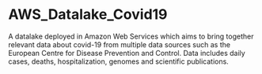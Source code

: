 # AWS_Datalake_Covid19
A datalake deployed in Amazon Web Services which aims to bring together relevant data about covid-19 from multiple data sources such as the European Centre for Disease Prevention and Control. Data includes daily cases, deaths, hospitalization, genomes and scientific publications.
